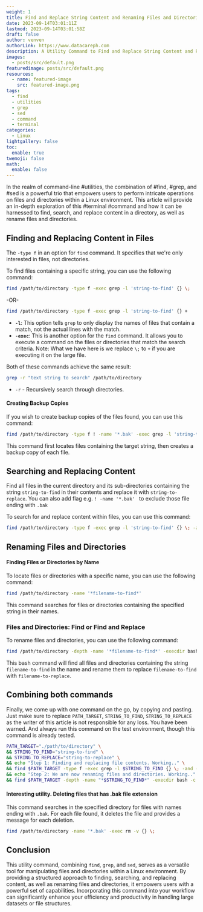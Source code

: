 ```yaml
---
weight: 1
title: Find and Replace String Content and Renaming Files and Directories
date: 2023-09-14T03:01:11Z
lastmod: 2023-09-14T03:01:58Z
draft: false
author: venven
authorLink: https://www.datacareph.com
description: A Utility Command to Find and Replace String Content and Renaming Files and Directories
images:
  - posts/src/default.png
featuredimage: posts/src/default.png
resources:
  - name: featured-image
    src: featured-image.png
tags:
  - find
  - utilities
  - grep
  - sed
  - command
  - terminal
categories:
  - Linux
lightgallery: false
toc:
  enable: true
twemoji: false
math:
  enable: false
---
```

In the realm of command-line #utilities, the combination of #find, #grep, and #sed is a powerful trio that empowers users to perform intricate operations on files and directories within a Linux environment. This article will provide an in-depth exploration of this #terminal #command and how it can be harnessed to find, search, and replace content in a directory, as well as rename files and directories.
## Finding and Replacing Content in Files
The `-type f` in an option for `find` command. It specifies that we're only interested in files, not directories.

To find files containing a specific string, you can use the following command:
```sh
find /path/to/directory -type f -exec grep -l 'string-to-find' {} \;
```
-OR-
```sh
find /path/to/directory -type f -exec grep -l 'string-to-find' {} +
```
- **`-l`**: This option tells `grep` to only display the names of files that contain a match, not the actual lines with the match.
- **`-exec`**: This is another option for the `find` command. It allows you to execute a command on the files or directories that match the search criteria.
Note: What we have here is we replace `\;` to `+` if you are executing it on the large file.

Both of these commands achieve the same result:
```sh
grep -r "text string to search" /path/to/directory
```
- `-r` - Recursively search through directories.

#### Creating Backup Copies

If you wish to create backup copies of the files found, you can use this command:
```sh
find /path/to/directory -type f ! -name '*.bak' -exec grep -l 'string-to-find' {} \; | xargs -I {} cp {} {}.bak
```
This command first locates files containing the target string, then creates a backup copy of each file.

## Searching and Replacing Content
Find all files in the current directory and its sub-directories containing the string `string-to-find` in their contents and replace it with `string-to-replace`. You can also add flag e.g. `! -name '*.bak' ` to exclude those file ending with `.bak`

To search for and replace content within files, you can use this command:
```sh
find /path/to/directory -type f -exec grep -l 'string-to-find' {} \; -and -exec sed -i 's/string-to-find/string-to-replace/g' {} \;

```

## Renaming Files and Directories

#### Finding Files or Directories by Name

To locate files or directories with a specific name, you can use the following command:
```sh
find /path/to/directory -name '*filename-to-find*'
```
This command searches for files or directories containing the specified string in their names.

### Files and Directories: Find or Find and Replace
To rename files and directories, you can use the following command:

```sh
find /path/to/directory -depth -name '*filename-to-find*' -execdir bash -c 'for f; do mv -v "$f" "${f//filename-to-find/filename-to-replace}"; done' _ {} \;
```

This bash command will find all files and directories containing the string `filename-to-find` in the name and rename them to replace `filename-to-find` with `filename-to-replace`.

## Combining both commands
Finally, we come up with one command on the go, by copying and pasting. Just make sure to replace `PATH_TARGET`, `STRING_TO_FIND`, `STRING_TO_REPLACE` as the writer of this article is not responsible for any loss. You have been warned. And always run this command on the test environment, though this command is already tested.

```bash
PATH_TARGET="./path/to/directory" \
&& STRING_TO_FIND="string-to-find" \
&& STRING_TO_REPLACE="string-to-replace" \
&& echo "Step 1: Finding and replacing file contents. Working.." \
&& find $PATH_TARGET -type f -exec grep -l $STRING_TO_FIND {} \; -and -exec sed -i "s/$STRING_TO_FIND/$STRING_TO_REPLACE/g" {} \; \
&& echo "Step 2: We are now renaming files and directories. Working.." \
&& find $PATH_TARGET -depth -name "*$STRING_TO_FIND*" -execdir bash -c 'for f; do mv -v "$f" "${f//'"$STRING_TO_FIND"'/'"$STRING_TO_REPLACE"'}"; done' _ {} \;
```

#### Interesting utility. Deleting files that has .bak file extension
This command searches in the specified directory for files with names ending with `.bak`. For each file found, it deletes the file and provides a message for each deletion.
```sh
find /path/to/directory -name '*.bak' -exec rm -v {} \;
```

## Conclusion
This utility command, combining `find`, `grep`, and `sed`, serves as a versatile tool for manipulating files and directories within a Linux environment. By providing a structured approach to finding, searching, and replacing content, as well as renaming files and directories, it empowers users with a powerful set of capabilities. Incorporating this command into your workflow can significantly enhance your efficiency and productivity in handling large datasets or file structures.